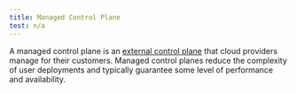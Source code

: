 ```yaml
---
title: Managed Control Plane
test: n/a
---
```


A managed control plane is an [external control plane](/ko/docs/reference/glossary/#external-control-plane)
that cloud providers manage for their customers.
Managed control planes reduce the complexity of user deployments
and typically guarantee some level of performance and availability.
